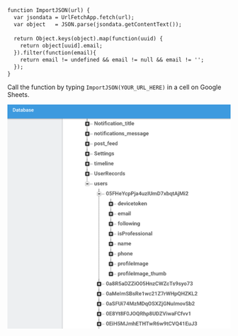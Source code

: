 ```
function ImportJSON(url) {
  var jsondata = UrlFetchApp.fetch(url);
  var object   = JSON.parse(jsondata.getContentText());
  
  return Object.keys(object).map(function(uuid) {
    return object[uuid].email;
  }).filter(function(email){
    return email != undefined && email != null && email != '';
  });
}
```
Call the function by typing `ImportJSON(YOUR_URL_HERE)` in a cell on Google Sheets.

![height=50% width=50%](data.png)